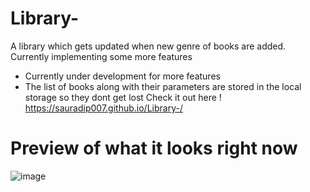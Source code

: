 # Library-
A library which gets updated when new genre of books are added. Currently implementing some more features
- Currently under development for more features
- The list of books along with their parameters are stored in the local storage so they dont get lost
Check it out here !
https://sauradip007.github.io/Library-/

# Preview of what it looks right now

![image](https://user-images.githubusercontent.com/71842251/151647056-6522ede0-d42c-4ec5-ac29-d51909358477.png)

